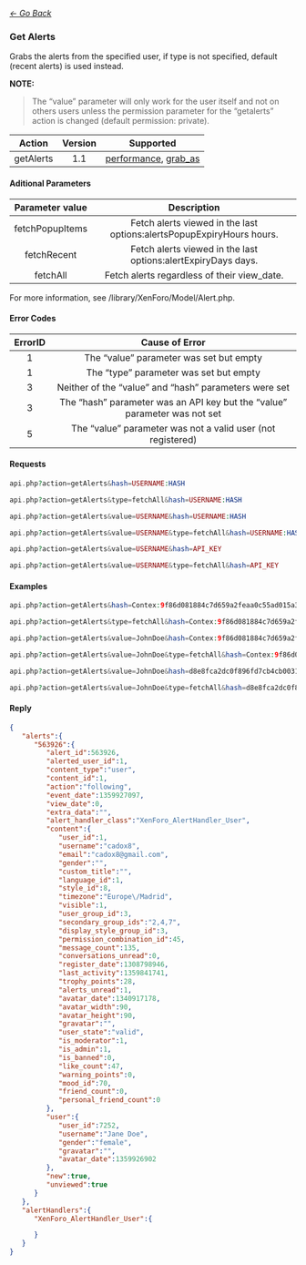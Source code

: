 *[<- Go Back](../rest-api.md)*

### Get Alerts
Grabs the alerts from the specified user, if type is not specified, default (recent alerts) is used instead.

**NOTE:**
>The “value” parameter will only work for the user itself and not on others users unless the permission parameter for the “getalerts” action is changed (default permission: private).

| Action | Version | Supported |
| :-: | :-: | :-: |
| getAlerts | 1.1 | <a href="#per">performance</a>, <a href="#grab">grab_as</a> |

#### Aditional Parameters

| Parameter value | Description |
| :-: | :-: |
| fetchPopupItems | Fetch alerts viewed in the last options:alertsPopupExpiryHours hours. |
| fetchRecent | Fetch alerts viewed in the last options:alertExpiryDays days. |
| fetchAll | Fetch alerts regardless of their view_date. |

For more information, see /library/XenForo/Model/Alert.php.

#### Error Codes

| ErrorID | Cause of Error |
| :-: | :-: |
| 1 | The “value” parameter was set but empty |
| 1 | The “type” parameter was set but empty |
| 3 | Neither of the “value” and “hash” parameters were set |
| 3 | The “hash” parameter was an API key but the “value” parameter was not set |
| 5 | The “value” parameter was not a valid user (not registered) |

#### Requests
```php
api.php?action=getAlerts&hash=USERNAME:HASH
```
```php
api.php?action=getAlerts&type=fetchAll&hash=USERNAME:HASH
```
```php
api.php?action=getAlerts&value=USERNAME&hash=USERNAME:HASH
```
```php
api.php?action=getAlerts&value=USERNAME&type=fetchAll&hash=USERNAME:HASH
```
```php
api.php?action=getAlerts&value=USERNAME&hash=API_KEY
```
```php
api.php?action=getAlerts&value=USERNAME&type=fetchAll&hash=API_KEY
```
#### Examples
```php
api.php?action=getAlerts&hash=Contex:9f86d081884c7d659a2feaa0c55ad015a3bf4f1b2b0b822cd15d6c15b0f00a08
```
```php
api.php?action=getAlerts&type=fetchAll&hash=Contex:9f86d081884c7d659a2feaa0c55ad015a3bf4f1b2b0b822cd15d6c15b0f00a08
```
```php
api.php?action=getAlerts&value=JohnDoe&hash=Contex:9f86d081884c7d659a2feaa0c55ad015a3bf4f1b2b0b822cd15d6c15b0f00a08
```
```php
api.php?action=getAlerts&value=JohnDoe&type=fetchAll&hash=Contex:9f86d081884c7d659a2feaa0c55ad015a3bf4f1b2b0b822cd15d6c15b0f00a08
```
```php
api.php?action=getAlerts&value=JohnDoe&hash=d8e8fca2dc0f896fd7cb4cb0031ba249
```
```php
api.php?action=getAlerts&value=JohnDoe&type=fetchAll&hash=d8e8fca2dc0f896fd7cb4cb0031ba249
```
#### Reply
```json
{
   "alerts":{
      "563926":{
         "alert_id":563926,
         "alerted_user_id":1,
         "content_type":"user",
         "content_id":1,
         "action":"following",
         "event_date":1359927097,
         "view_date":0,
         "extra_data":"",
         "alert_handler_class":"XenForo_AlertHandler_User",
         "content":{
            "user_id":1,
            "username":"cadox8",
            "email":"cadox8@gmail.com",
            "gender":"",
            "custom_title":"",
            "language_id":1,
            "style_id":8,
            "timezone":"Europe\/Madrid",
            "visible":1,
            "user_group_id":3,
            "secondary_group_ids":"2,4,7",
            "display_style_group_id":3,
            "permission_combination_id":45,
            "message_count":135,
            "conversations_unread":0,
            "register_date":1308798946,
            "last_activity":1359841741,
            "trophy_points":28,
            "alerts_unread":1,
            "avatar_date":1340917178,
            "avatar_width":90,
            "avatar_height":90,
            "gravatar":"",
            "user_state":"valid",
            "is_moderator":1,
            "is_admin":1,
            "is_banned":0,
            "like_count":47,
            "warning_points":0,
            "mood_id":70,
            "friend_count":0,
            "personal_friend_count":0
         },
         "user":{
            "user_id":7252,
            "username":"Jane Doe",
            "gender":"female",
            "gravatar":"",
            "avatar_date":1359926902
         },
         "new":true,
         "unviewed":true
      }
   },
   "alertHandlers":{
      "XenForo_AlertHandler_User":{

      }
   }
}
```
